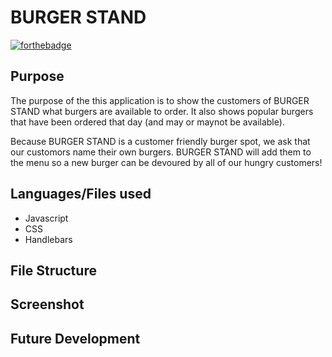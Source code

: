 # BURGER STAND

[![forthebadge](https://forthebadge.com/images/badges/makes-people-smile.svg)](https://forthebadge.com)

## Purpose

The purpose of the this application is to show the customers of BURGER STAND what burgers are available to order. It also shows popular burgers that have been ordered that day (and may or maynot be available).

Because BURGER STAND is a customer friendly burger spot, we ask that our customors name their own burgers. BURGER STAND will add them to the menu so a new burger can be devoured by all of our hungry customers!

## Languages/Files used

- Javascript
- CSS
- Handlebars

## File Structure

## Screenshot

## Future Development
